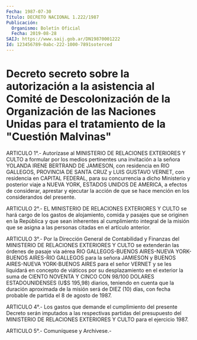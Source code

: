 ```yaml
---
Fecha: 1987-07-30
Título: DECRETO NACIONAL 1.222/1987
Publicación:
  Organismo: Boletín Oficial
  Fecha: 2019-08-28
SAIJ: https://www.saij.gob.ar/DN19870001222
Id: 123456789-0abc-222-1000-7891soterced
---
```

# Decreto secreto sobre la autorización a la asistencia al Comité de Descolonización de la Organización de las Naciones Unidas para el tratamiento de la "Cuestión Malvinas"

<a id="1"></a>
ARTICULO 1°.- Autorízase al MINISTERIO DE RELACIONES EXTERIORES Y CULTO a formular por los medios pertinentes una invitación a la señora YOLANDA IRENE BERTRAND DE JAMIESON, con residencia en RIO GALLEGOS, PROVINCIA DE SANTA CRUZ y LUIS GUSTAVO VERNET, con residencia en CAPITAL FEDERAL, para su concurrencia a dicho Ministerio y posterior viaje a NUEVA YORK, ESTADOS UNIDOS DE AMERICA, a efectos de considerar, aprestar y ejecutar la acción de que se hace mención en los considerandos del presente.

<a id="2"></a>
ARTICULO 2°.- EL MINISTERIO DE RELACIONES EXTERIORES Y CULTO se hará cargo de los gastos de alojamiento, comida y pasajes que se originen en la República y que sean inherentes al cumplimiento integral de la misión que se asigna a las personas citadas en el artículo anterior.

<a id="3"></a>
ARTICULO 3°.- Por la Dirección General de Contabilidad y Finanzas del MINISTERIO DE RELACIONES EXTERIORES Y CULTO se extenderán las órdenes de pasaje vía aérea RIO GALLEGOS-BUENOS AlRES-NUEVA YORK-BUENOS AIRES-RIO GALLEGOS para la señora JAMIESON y BUENOS AIRES-NUEVA YORK-BUENOS AIRES para el señor VERNET y se les liquidará en concepto de viáticos por su desplazamiento en el exterior la suma de CIENTO NOVENTA Y CINCO CON 98/100 DOLARES ESTADOUNIDENSES (U$S 195,98) diarios, teniendo en cuenta que la duración aproximada de la misión será de DIEZ (10) días, con fecha probable de partida el 8 de agosto de 1987.

<a id="4"></a>
ARTICULO 4°.- Los gastos que demande el cumplimiento del presente Decreto serán imputados a las respectivas partidas del presupuesto del MINISTERIO DE RELACIONES EXTERIORES Y CULTO para el ejercicio 1987.

<a id="5"></a>
ARTICULO 5°.- Comuníquese y Archívese.-